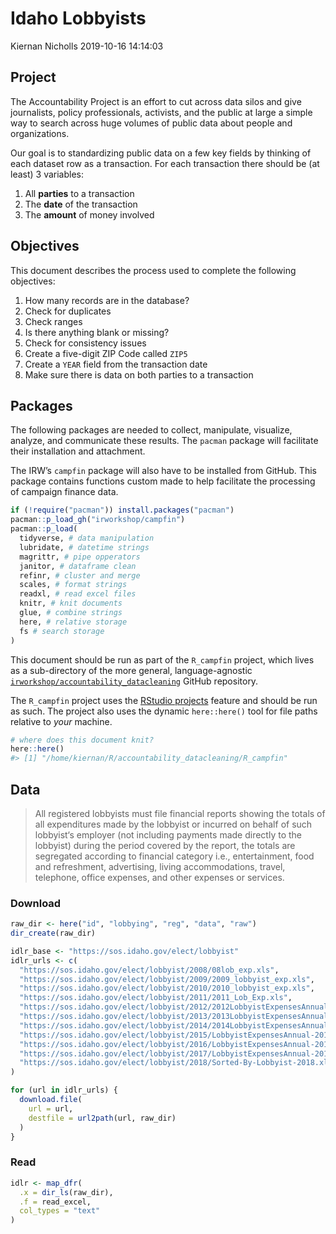 Idaho Lobbyists
================
Kiernan Nicholls
2019-10-16 14:14:03

<!-- Place comments regarding knitting here -->

## Project

The Accountability Project is an effort to cut across data silos and
give journalists, policy professionals, activists, and the public at
large a simple way to search across huge volumes of public data about
people and organizations.

Our goal is to standardizing public data on a few key fields by thinking
of each dataset row as a transaction. For each transaction there should
be (at least) 3 variables:

1.  All **parties** to a transaction
2.  The **date** of the transaction
3.  The **amount** of money involved

## Objectives

This document describes the process used to complete the following
objectives:

1.  How many records are in the database?
2.  Check for duplicates
3.  Check ranges
4.  Is there anything blank or missing?
5.  Check for consistency issues
6.  Create a five-digit ZIP Code called `ZIP5`
7.  Create a `YEAR` field from the transaction date
8.  Make sure there is data on both parties to a transaction

## Packages

The following packages are needed to collect, manipulate, visualize,
analyze, and communicate these results. The `pacman` package will
facilitate their installation and attachment.

The IRW’s `campfin` package will also have to be installed from GitHub.
This package contains functions custom made to help facilitate the
processing of campaign finance data.

``` r
if (!require("pacman")) install.packages("pacman")
pacman::p_load_gh("irworkshop/campfin")
pacman::p_load(
  tidyverse, # data manipulation
  lubridate, # datetime strings
  magrittr, # pipe opperators
  janitor, # dataframe clean
  refinr, # cluster and merge
  scales, # format strings
  readxl, # read excel files
  knitr, # knit documents
  glue, # combine strings
  here, # relative storage
  fs # search storage 
)
```

This document should be run as part of the `R_campfin` project, which
lives as a sub-directory of the more general, language-agnostic
[`irworkshop/accountability_datacleaning`](https://github.com/irworkshop/accountability_datacleaning "TAP repo")
GitHub repository.

The `R_campfin` project uses the [RStudio
projects](https://support.rstudio.com/hc/en-us/articles/200526207-Using-Projects "Rproj")
feature and should be run as such. The project also uses the dynamic
`here::here()` tool for file paths relative to *your* machine.

``` r
# where does this document knit?
here::here()
#> [1] "/home/kiernan/R/accountability_datacleaning/R_campfin"
```

## Data

> All registered lobbyists must file financial reports showing the
> totals of all expenditures made by the lobbyist or incurred on behalf
> of such lobbyist‘s employer (not including payments made directly to
> the lobbyist) during the period covered by the report, the totals are
> segregated according to financial category i.e., entertainment, food
> and refreshment, advertising, living accommodations, travel,
> telephone, office expenses, and other expenses or services.

### Download

``` r
raw_dir <- here("id", "lobbying", "reg", "data", "raw")
dir_create(raw_dir)
```

``` r
idlr_base <- "https://sos.idaho.gov/elect/lobbyist"
idlr_urls <- c(
  "https://sos.idaho.gov/elect/lobbyist/2008/08lob_exp.xls",
  "https://sos.idaho.gov/elect/lobbyist/2009/2009_lobbyist_exp.xls",
  "https://sos.idaho.gov/elect/lobbyist/2010/2010_lobbyist_exp.xls",
  "https://sos.idaho.gov/elect/lobbyist/2011/2011_Lob_Exp.xls",
  "https://sos.idaho.gov/elect/lobbyist/2012/2012LobbyistExpensesAnnual.xls",
  "https://sos.idaho.gov/elect/lobbyist/2013/2013LobbyistExpensesAnnual.xlsx",
  "https://sos.idaho.gov/elect/lobbyist/2014/2014LobbyistExpensesAnnual.xlsx",
  "https://sos.idaho.gov/elect/lobbyist/2015/LobbyistExpensesAnnual-2015.xlsx",
  "https://sos.idaho.gov/elect/lobbyist/2016/LobbyistExpensesAnnual-2016.xlsx",
  "https://sos.idaho.gov/elect/lobbyist/2017/LobbyistExpensesAnnual-2017.xlsx",
  "https://sos.idaho.gov/elect/lobbyist/2018/Sorted-By-Lobbyist-2018.xlsx"
)

for (url in idlr_urls) {
  download.file(
    url = url,
    destfile = url2path(url, raw_dir)
  )
}
```

### Read

``` r
idlr <- map_dfr(
  .x = dir_ls(raw_dir),
  .f = read_excel,
  col_types = "text"
)
```
